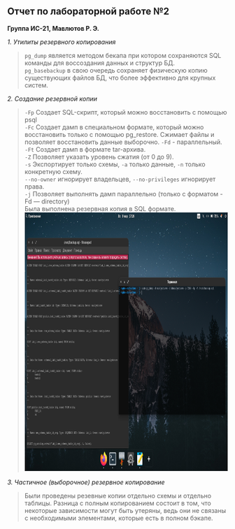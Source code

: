 ## Отчет по лабораторной работе №2
**Группа ИС-21, Мавлютов Р. Э.**

 *1. Утилиты резервного копирования*
 
> `pg_dump` является методом бекапа при котором сохраняются SQL команды для воссоздания данных и структур БД.  
> `pg_basebackup` в свою очередь сохраняет физическую копию существующих файлов БД, что более эффективно для крупных систем.

 *2. Создание резервной копии*

> `-Fp` Создает SQL-скрипт, который можно восстановить с помощью psql  
> `-Fc` Создает дамп в специальном формате, который можно восстановить только с помощью pg_restore. Сжимает файлы и позволяет восстановить данные выборочно. `-Fd` - параллельный.  
> `-Ft` Создает дамп в формате tar-архива.  
> `-Z` Позволяет указать уровень сжатия (от 0 до 9).  
> `-s` Экспортирует только схемы, `-a` только данные, `-n` только конкретную схему.    
> `--no-owner` игнорирует владельцев, `--no-privileges` игнорирует права.  
> `-j` Позволяет выполнять дамп параллельно (только с форматом -Fd — directory)  
> Была выполнена резервная копия в SQL формате.
> <img src="/Lab 2/screens/1.png" title="Создание резервной копии" width="auto" height="592.5"/> 

 *3. Частичное (выборочное) резервное копирование*

> Были проведены резевные копии отдельно схемы и отдельно таблицы. Разница с полным копированием состоит в том, что некоторые зависимости могут быть утеряны, ведь они не связаны с необходимыми элементами, которые есть в полном бэкапе.  
> 
